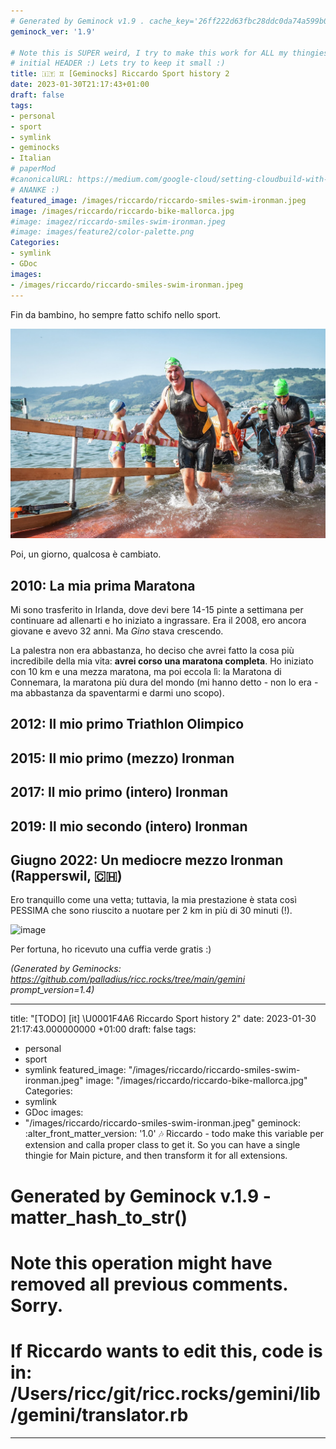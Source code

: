 ```yaml
---
# Generated by Geminock v1.9 . cache_key='26ff222d63fbc28ddc0da74a599b0aa970cae44f341da42b0449c29aad630987-it.yaml'
geminock_ver: '1.9'

# Note this is SUPER weird, I try to make this work for ALL my thingies so there might be some behavioural clatches in the
# initial HEADER :) Lets try to keep it small :)
title: 🇮🇹 ♊ [Geminocks] Riccardo Sport history 2
date: 2023-01-30T21:17:43+01:00
draft: false
tags:
- personal
- sport
- symlink
- geminocks
- Italian
# paperMod
#canonicalURL: https://medium.com/google-cloud/setting-cloudbuild-with-pulumi-in-python-330e8b54b2cf
# ANANKE :)
featured_image: /images/riccardo/riccardo-smiles-swim-ironman.jpeg
image: /images/riccardo/riccardo-bike-mallorca.jpg
#image: imagez/riccardo-smiles-swim-ironman.jpeg
#image: images/feature2/color-palette.png
Categories:
- symlink
- GDoc
images:
- /images/riccardo/riccardo-smiles-swim-ironman.jpeg
---
```

Fin da bambino, ho sempre fatto schifo nello sport.

![image](imagez/riccardo-smiles-swim-ironman.jpeg)

Poi, un giorno, qualcosa è cambiato.

## 2010: La mia prima Maratona

Mi sono trasferito in Irlanda, dove devi bere 14-15 pinte a settimana per continuare ad allenarti e ho iniziato a ingrassare. Era il 2008, ero ancora giovane e avevo 32 anni. Ma *Gino* stava crescendo.

La palestra non era abbastanza, ho deciso che avrei fatto la cosa più incredibile della mia vita: **avrei corso una maratona completa**. Ho iniziato con 10 km e una mezza maratona, ma poi eccola lì: la Maratona di Connemara, la maratona più dura del mondo (mi hanno detto - non lo era - ma abbastanza da spaventarmi e darmi uno scopo).

## 2012: Il mio primo Triathlon Olimpico


## 2015: Il mio primo (mezzo) Ironman


## 2017: Il mio primo (intero) Ironman

## 2019: Il mio secondo (intero) Ironman

## Giugno 2022: Un mediocre mezzo Ironman (Rapperswil, 🇨🇭)

Ero tranquillo come una vetta; tuttavia, la mia prestazione è stata così PESSIMA che sono riuscito a nuotare per 2 km in più di 30 minuti (!).

![image](/images/riccardo/riccardo-smiles-swim-ironman.jpeg)

Per fortuna, ho ricevuto una cuffia verde gratis :)


*(Generated by Geminocks: https://github.com/palladius/ricc.rocks/tree/main/gemini prompt_version=1.4)*

---
title: "[TODO] [it] \U0001F4A6 Riccardo Sport history 2"
date: 2023-01-30 21:17:43.000000000 +01:00
draft: false
tags:
- personal
- sport
- symlink
featured_image: "/images/riccardo/riccardo-smiles-swim-ironman.jpeg"
image: "/images/riccardo/riccardo-bike-mallorca.jpg"
Categories:
- symlink
- GDoc
images:
- "/images/riccardo/riccardo-smiles-swim-ironman.jpeg"
geminock:
  :alter_front_matter_version: '1.0'
  :notes: Riccardo - todo make this variable per extension and calla  proper class
    to get it. So you can have a single thingie for Main picture, and then transform
    it for all extensions.
# Generated by Geminock v.1.9 - matter_hash_to_str()
# Note this operation might have removed all previous comments. Sorry.
# If Riccardo wants to edit this, code is in: /Users/ricc/git/ricc.rocks/gemini/lib/gemini/translator.rb
---
